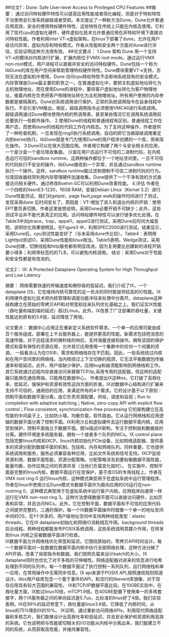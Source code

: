 ##论文1：Dune: Safe User-level Access to Privileged CPU Features
##摘要：
  通过访问特权硬件特性可以提高应用性能或者简化编程，但是对于特权特性不当使用会引发系统崩毁或者受损。本文提出了一种新方法Dune。Dune允许普通应用高效，安全的使用特权硬件特性，这些特性在传统上只能在内核态使用。它利用了现代cpu的虚拟化硬件，硬件虚拟化技术允许普通应用在非特权环境下直接访问特权性能。作者利用Intel VT-x虚拟架构，在linux下部署了dune，允许在用户级访问异常，虚拟内存和特权模式。作者从性能和安全两个方面对dune进行评估，实验证明这种方法很有效。
##论文要点：
1.Dune 架构
  Dune 用一个支持VT-x的模块对内核进行扩展，扩展内核位于VMX root mode。通过运行VMX non-root模式，用户进程可以直接并安全的访问特权硬件。Dune包括一个称为libDune的库在用户空间来帮助管理特权硬件特性。Dune模块需要VT-x支持，否则无法在虚拟机中使用。Dune 访问cpu特权特性不会影响系统现有的安全模式。内存管理是Dune最主要的职责之一。在普通虚拟化中，要把主机虚拟地址转化为主机物理地址，而在使用Dune的进程中，要将客户虚拟地址转化为客户物理地址，接着内核在负责把客户物理地址转化为主机物理地址。所有用户使用的内存参数都是被隔离的。Dune对系统调用进行保护。正常的系统调用指令在自身线程中执行。不会引发VM推出。相反，超级调用指令必须使用VMCAll进行系统调用。超级调用通过Dune模块使用内核的熊调用表，甚至某些情况它在调用系统调用前还要执行一些额外操作。
2.使用Dune的线程和普通线程有区别。普通线程工作在用户态，而使用dune的线程的代码工作在内核态。为了支持这种操作，作者提供了一种检查机制，一旦发现在ring0执行系统调用，自动的把它当做超级调用重定向到kernel执行。libDune就是专门为使用Dune的用户程序创建的一个库，用来简化操作。
3.Dune可以在很大范围应用。作者用它构建了两个与安全相关的应用，一个是沙盒一个是垃圾收集器。
 沙盒在用户态运行不可信的二进制代码，在内核态运行可信的sandbox runtime，这两种操作都位于一个地址空间里。一旦不可信的代码执行不安全的操作，libDune接收到一个异常，并且通过sandbox runtime执行一个操作。这样，sandbox runtime能过滤和限制不可信二进制代码的行为。垃圾回收器经常利用内存管理硬件加速收集。Dune提供了一个干净有效的方式直接访问相关硬件。通过修改Boehm GC可以利用Dune改善性能。
4.评估
  作者在一个四核的XeonE3-1230，16GB RAM，安装Debian LInux（Kernel 3.2）进行Dune性能测试。我们对getpid，page fault,page walk的操作时间进行了测试，发现采用dune 后时间变长了。原因是：VT-增加了进入和退出内核的开销：使用EPT要页表切换。作者这里是想说明，采用Dune必要开销不可缺少；此外，这些测试平台并不能代表真正的应用。访问特权硬件特性可以进行很多优化处理。在Table3中对ptrace，trap，appel1，appel2进行测试，采用Dune后时间大幅变短。说明优化效果很明显。在Figure3 中，利用SPEC2000进行测试。结果显示，采用Dune后，cpu测试性能变好了（与未采用dune作比较）。Table4：表明用Lighttpd测试IO，采用Dune性能和linux相当。Table5表明，Wedge测试，采用Dune创建，切换线程和http服务都有明显改进。因为复用要比创建新的进程开销要小得多；利用带标签的的TLB，可以避免内核调用。
 结论：采用Dune对于性能和安全性都是有改进的。


论文2： IX: A Protected Dataplane Operating System for High Throughput and Low Latency

摘要：
网络需要快速的传输速度和微秒级的低延迟。我们介绍了IX，一个dataplane OS，它在维持内核可靠性的这一优点的同时能提供较高的IO性能。IX利用硬件虚拟化技术把内核管理和调度功能冲往来处理中分离开。dataplane这种结构建立在原始的零拷贝API和对带宽和往来队列优化基础之上。我们证实IX性能（吞吐量和端到端的延迟）超过LInux。此外，IX改善了广泛部署的吞吐量，关键性能达到原有的3.6倍，延迟降低了两倍。

论文要点：
数据中心应用正在重新定义系统软件需求。一个单一的应用可能由成百个服务组成，部署在上千台服务器上，能提供更高的性能。新需求包括短消息的高速传输，对于远程请求的微秒级的响应，支持海量连接和操作。拥有坚固的保护模式和富有弹性的资源应用，允许其它应用使用一个集群中的任何一个闲置的资源。
一般看法认为在OS中，需求和网络栈存在不匹配。因此，一些系统绕过内核和在用户空间里的网络栈。当内核绕过上下文切换的瓶颈，它无法平衡数据包传输速率和低延迟。此外，用户级缺少保护。应用bug和崩溃能影响到网络栈和工作。其它系统通过远程内存直接访问来替换TCP/Ip,采用专用的适配器。但这样的适配器只能用在通信两端，只能用在数据中心。
作者提出IX这种os，它打破了高吞吐率，低延迟，强保护和资源有效性这四方面的折衷。IX对数据中心结构进行扩展来支持不可信的，通用目的应用，来满足所有的4个需求。它的设计基于以下原则：控制平面和数据平面分离，由它负责资源配置，供给，调度和监视；Run to completion with adaptive batching；Native, zero-copy API with explicit flow control；Flow consistent, synchronization-free processing
它的架构建立在高性能的中间盒子上，比如防火墙，均衡负载，软件路由。它从运行网络栈和应用逻辑的数据平面分离了控制平面。IX利用沙丘和虚拟硬件去运行数据平面内核，应用受到保护，控制平面独立于数据平面。图1a描述IX架构，专注于控制层和数据层的分离。硬件环境是多核服务器，拥有一个或者多个队列的NICs。IX control plane包括完整linux内核和IXCP。linux内核初始化PCIe设备，比如网络适配器，提供基本的资源分配到数据平面的机制，包括核，内存和网络队列。同样重要，它也提供系统调用和服务，服务必须兼容各种应用，比如文件系统和信号支持。IXCP监视资源利用，数据平面性能，资源分配策略。分配策略涉及到要权衡数据平面性能，能量均衡，协作应用之间的资源共享（当他们负载变化超时）。
在实施中，控制平面是完整的linux内核，数据平面运行在受保护，基于库OS的专用线程上。作者在VMX root ring 0 运行linux内核，这种模式典型用于在虚拟系统中运行管理程序。作者在linux中使用沙丘Dune模式令数据平面作为面向应用的OS运行在non-rootring 0，这种模式典型用于在虚拟系统中运行客户内核。应用程序向通常一样运行在VMX non-root ring 3。这种方法使得数据平面可以直接访问硬件，比如页表和异常，并且访问NICs。此外，它在控制平面，数据平面和不可信的应用代码之间提供完整的，三通的保护。每一个IX数据平面操作时就像一个单一的地址空间中间的OS，在1个共享的，用户级地址空间中支持两种线程类型：elastic threads，它在IX dataplane初始化和网络IO消耗相互作用。background threads后台线程。两种线程都能发布POSIX系统调用，这些系统调用其媒介作用，在转发到linux 内核之前被数据平面进行检查。	     
IX数据平面允许网络栈优化带宽和延迟。它围绕原始的，零拷贝API时间设计。每一个数据平面对一批数据在数据平面内核中执行全部网络处理，这种方法分摊了API开销，改善了局部指令和数据。我们按照负载来设计batch的大小。IX dataplane同时也优化了对于多核的可伸缩性。网络适配器对进来的信息进行哈希处理到不同的队列中。每一个数据平面试了执行控制一系列队列，运行网络栈和单一应用，在常用操作中无需同步信息。IX api来源于POSIX  API,按照通信规则知道设计。libix用户级库包含一个基于事件的API，和流行的libevent库很像，对于现存应用具有较大范围的兼容性。
IX和TCP/IP数据平面比较。在10GBE实验中，在吞吐量方面，IX胜过linux10倍，mTCP1.9倍。在40GBE配置下使用单一的多核套接字，两个IX服务器之间的单向延迟是5.7us，比标准的linux好了4倍。我们实验表明，IX在99%的延迟带宽下，吞吐量是linux3.6倍，它降低了内核时间，从linux的75%降到IX的10%。
IX证明，通过重新访问网络APIs，利用现代网络适配器和多核芯片，我们能够设计出高吞吐率和低延迟，并且安全保护和资源利用高效的系统。它也说明把与性能密切相关的I/O功能从内核中分离出来，我们能建立不同的系统，从而获取高性能，并维持兼容性。

